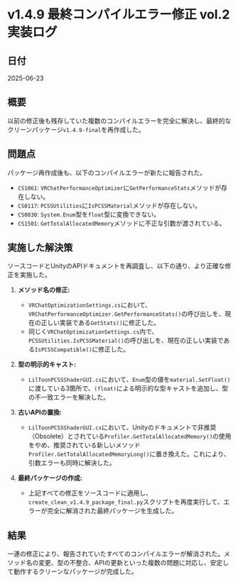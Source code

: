 # v1.4.9 最終コンパイルエラー修正 vol.2 実装ログ

## 日付

2025-06-23

## 概要

以前の修正後も残存していた複数のコンパイルエラーを完全に解決し、最終的なクリーンパッケージ`v1.4.9-final`を再作成した。

## 問題点

パッケージ再作成後も、以下のコンパイルエラーが新たに報告された。

-   `CS1061`: `VRChatPerformanceOptimizer`に`GetPerformanceStats`メソッドが存在しない。
-   `CS0117`: `PCSSUtilities`に`IsPCSSMaterial`メソッドが存在しない。
-   `CS0030`: `System.Enum`型を`float`型に変換できない。
-   `CS1501`: `GetTotalAllocatedMemory`メソッドに不正な引数が渡されている。

## 実施した解決策

ソースコードとUnityのAPIドキュメントを再調査し、以下の通り、より正確な修正を実施した。

1.  **メソッド名の修正:**
    -   `VRChatOptimizationSettings.cs`において、`VRChatPerformanceOptimizer.GetPerformanceStats()`の呼び出しを、現在の正しい実装である`GetStats()`に修正した。
    -   同じく`VRChatOptimizationSettings.cs`内で、`PCSSUtilities.IsPCSSMaterial()`の呼び出しを、現在の正しい実装である`IsPCSSCompatible()`に修正した。

2.  **型の明示的キャスト:**
    -   `LilToonPCSSShaderGUI.cs`において、`Enum`型の値を`material.SetFloat()`に渡している3箇所で、`(float)`による明示的な型キャストを追加し、型の不一致エラーを解決した。

3.  **古いAPIの置換:**
    -   `LilToonPCSSShaderGUI.cs`において、Unityのドキュメントで非推奨（Obsolete）とされている`Profiler.GetTotalAllocatedMemory()`の使用をやめ、推奨されている新しいメソッド`Profiler.GetTotalAllocatedMemoryLong()`に置き換えた。これにより、引数エラーも同時に解決した。

4.  **最終パッケージの作成:**
    -   上記すべての修正をソースコードに適用し、`create_clean_v1.4.9_package_final.py`スクリプトを再度実行して、エラーが完全に解消された最終パッケージを生成した。

## 結果

一連の修正により、報告されていたすべてのコンパイルエラーが解消された。メソッド名の変更、型の不整合、APIの更新といった複数の問題に対応し、安定して動作するクリーンなパッケージが完成した。 